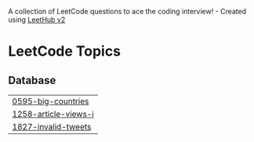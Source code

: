 A collection of LeetCode questions to ace the coding interview! - Created using [LeetHub v2](https://github.com/arunbhardwaj/LeetHub-2.0)
<!---LeetCode Topics Start-->
# LeetCode Topics
## Database
|  |
| ------- |
| [0595-big-countries](https://github.com/manjaycoder/day50-sql-challenges/tree/master/0595-big-countries) |
| [1258-article-views-i](https://github.com/manjaycoder/day50-sql-challenges/tree/master/1258-article-views-i) |
| [1827-invalid-tweets](https://github.com/manjaycoder/day50-sql-challenges/tree/master/1827-invalid-tweets) |
<!---LeetCode Topics End-->